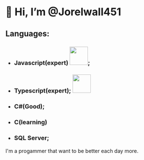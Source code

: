 # 👋 Hi, I’m @Jorelwall451

## Languages: 
  - ### Javascript(expert) <img width="50px" height="50px" src="https://upload.wikimedia.org/wikipedia/commons/thumb/9/99/Unofficial_JavaScript_logo_2.svg/260px-Unofficial_JavaScript_logo_2.svg.png"></img>;
  - ### Typescript(expert); <img width="50px" height="50px"  src="https://upload.wikimedia.org/wikipedia/commons/thumb/4/4c/Typescript_logo_2020.svg/2048px-Typescript_logo_2020.svg.png"></img>
  - ### C#(Good);
  - ### C(learning)
  - ### SQL Server;

I'm a progammer that want to be better each day more.
